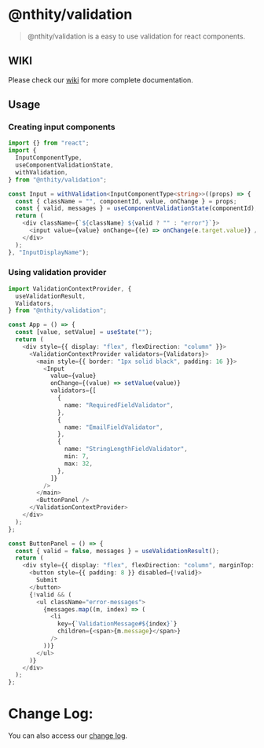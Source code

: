 # **@nthity/validation**

> @nthity/validation is a easy to use validation for react components.

## WIKI

Please check our [wiki](https://github.com/agentg2007/validation-context/wiki) for more complete documentation.

## Usage

### Creating input components

```typescript
import {} from "react";
import {
  InputComponentType,
  useComponentValidationState,
  withValidation,
} from "@nthity/validation";

const Input = withValidation<InputComponentType<string>>((props) => {
  const { className = "", componentId, value, onChange } = props;
  const { valid, messages } = useComponentValidationState(componentId);
  return (
    <div className={`${className} ${valid ? "" : "error"}`}>
      <input value={value} onChange={(e) => onChange(e.target.value)} />
    </div>
  );
}, "InputDisplayName");
```

### Using validation provider

```typescript
import ValidationContextProvider, {
  useValidationResult,
  Validators,
} from "@nthity/validation";

const App = () => {
  const [value, setValue] = useState("");
  return (
    <div style={{ display: "flex", flexDirection: "column" }}>
      <ValidationContextProvider validators={Validators}>
        <main style={{ border: "1px solid black", padding: 16 }}>
          <Input
            value={value}
            onChange={(value) => setValue(value)}
            validators={[
              {
                name: "RequiredFieldValidator",
              },
              {
                name: "EmailFieldValidator",
              },
              {
                name: "StringLengthFieldValidator",
                min: 7,
                max: 32,
              },
            ]}
          />
        </main>
        <ButtonPanel />
      </ValidationContextProvider>
    </div>
  );
};

const ButtonPanel = () => {
  const { valid = false, messages } = useValidationResult();
  return (
    <div style={{ display: "flex", flexDirection: "column", marginTop: 8 }}>
      <button style={{ padding: 8 }} disabled={!valid}>
        Submit
      </button>
      {!valid && (
        <ul className="error-messages">
          {messages.map((m, index) => (
            <li
              key={`ValidationMessage#${index}`}
              children={<span>{m.message}</span>}
            />
          ))}
        </ul>
      )}
    </div>
  );
};
```

# Change Log:

You can also access our [change log](https://github.com/agentg2007/validation-context/blob/main/CHANGELOG.md).
